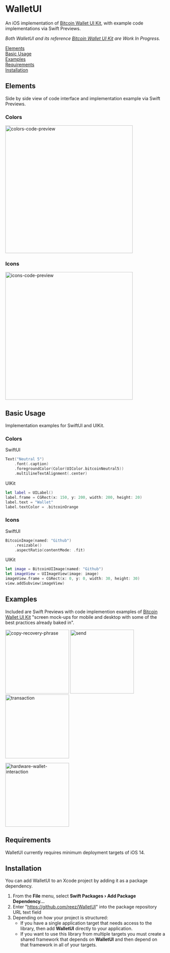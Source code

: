 # WalletUI

An iOS implementation of [Bitcoin Wallet UI Kit](https://www.figma.com/community/file/916680391812923706/Bitcoin-Wallet-UI-Kit-(work-in-progress)), with example code implementations via Swift Previews.

*Both WalletUI and its reference [Bitcoin Wallet UI Kit](https://www.figma.com/community/file/916680391812923706/Bitcoin-Wallet-UI-Kit-(work-in-progress)) are Work In Progress.*

[Elements](#elements)<br>
[Basic Usage](#basic-usage)<br>
[Examples](#examples)<br>
[Requirements](#requirements)<br>
[Installation](#installation)<br>

## Elements

Side by side view of code interface and implementation example via Swift Previews.

### Colors

<p align='left'>
    <a href='https://www.figma.com/community/file/916680391812923706/Bitcoin-Wallet-UI-Kit-(work-in-progress)'>
        <img src='https://github.com/reez/WalletUI/blob/main/Docs/colors-code-preview.png?raw=true' height='400' alt='colors-code-preview' />
    </a>
</p>

### Icons

<p align='left'>
    <a href='https://www.figma.com/community/file/916680391812923706/Bitcoin-Wallet-UI-Kit-(work-in-progress)'>
        <img src='https://github.com/reez/WalletUI/blob/main/Docs/icons-code-preview.png?raw=true' height='400' alt='icons-code-preview' />
    </a>
</p>

## Basic Usage

Implementation examples for SwiftUI and UIKit.

### Colors

SwiftUI
```swift
Text("Neutral 5")
    .font(.caption)
    .foregroundColor(Color(UIColor.bitcoinNeutral5))
    .multilineTextAlignment(.center)
```

UIKit

```swift
let label = UILabel()
label.frame = CGRect(x: 150, y: 200, width: 200, height: 20)
label.text = "Wallet"
label.textColor = .bitcoinOrange
```

### Icons

SwiftUI

```swift
BitcoinImage(named: "Github")
    .resizable()
    .aspectRatio(contentMode: .fit)
```

UIKit

```swift
let image = BitcoinUIImage(named: "Github")
let imageView = UIImageView(image: image)
imageView.frame = CGRect(x: 0, y: 0, width: 30, height: 30)
view.addSubview(imageView)
```

## Examples

Included are Swift Previews with code implemention examples of [Bitcoin Wallet UI Kit](https://www.figma.com/community/file/916680391812923706/Bitcoin-Wallet-UI-Kit-(work-in-progress)) "screen mock-ups for mobile and desktop with some of the best practices already baked in".

<img src='https://github.com/reez/WalletUI/blob/main/Docs/copy-recovery-phrase.png?raw=true' height='200' alt='copy-recovery-phrase' /> <img src='https://github.com/reez/WalletUI/blob/main/Docs/send.png?raw=true' height='200' alt='send'/>  <img src='https://github.com/reez/WalletUI/blob/main/Docs/transaction.png?raw=true' height='200' alt='transaction' />

<img src="https://github.com/reez/WalletUI/blob/main/Docs/hardware-wallet-interaction.gif?raw=true" height="200" alt='hardware-wallet-interaction' />

## Requirements

WalletUI currently requires minimum deployment targets of iOS 14.

## Installation

You can add WalletUI to an Xcode project by adding it as a package dependency.

  1. From the **File** menu, select **Swift Packages › Add Package Dependency…**
  2. Enter "https://github.com/reez/WalletUI" into the package repository URL text field
  3. Depending on how your project is structured:
      - If you have a single application target that needs access to the library, then add **WalletUI** directly to your application.
      - If you want to use this library from multiple targets you must create a shared framework that depends on **WalletUI** and then depend on that framework in all of your targets.
